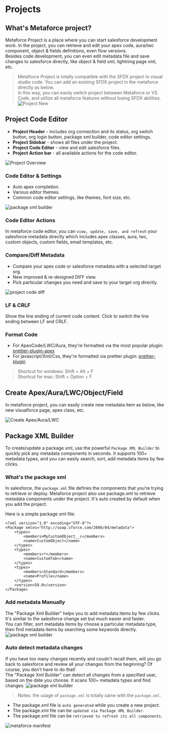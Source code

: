 # Projects

## What's Metaforce project?

Metaforce Project is a place where you can start salesforce development work. In the project, you can retrieve and edit your apex code, aura/lwc component, object & fields definitions, even flow versions.  
Besides code development, you can even edit metadata file and save changes to salesforce directly, like object & field xml, lightning page xml, etc.

> Metaforce Project is totally compatible with the SFDX project in visual studio code. You can add an existing SFDX project in the metaforce directly as below.  
> In this way, you can easily switch project between Metaforce or VS Code, and utilize all metaforce features without losing SFDX abilities.
> ![Project New](../coreFeatures/images/project-new.jpg)

## Project Code Editor

-   **Project Header** - includes org connection and its status, org switch button, org login button, package xml builder, code editor settings.
-   **Project Sidebar** - shows all files under the project.
-   **Project Code Editor** - view and edit salesforce files.
-   **Project Action bar** - all available actions for the code editor.

![Project Overview](../coreFeatures/images/project-code-editor-overview.jpg)

### Code Editor & Settings

-   Auto apex completion.
-   Various editor themes.
-   Common code editor settings, like themes, font size, etc.

![package xml builder](./images/project-code-editor-settings.gif)

### Code Editor Actions

In metaforce code editor, you can `view, update, save, and refresh` your salesforce metadata directly which includes apex classes, aura, lwc, custom objects, custom fields, email templates, etc.

### Compare/Diff Metadata

-   Compare your apex code or salesforce metadata with a selected target org.
-   New improved & re-designed DIFF view.
-   Pick particular changes you need and save to your target org directly.

![project code diff](./images/project-code-editor-diff.jpg)

### LF & CRLF

Show the line ending of current code content. Click to switch the line ending between LF and CRLF.

### Format Code

-   For ApexCode/LWC/Aura, they're formatted via the most popular plugin: [prettier-plugin-apex](https://github.com/dangmai/prettier-plugin-apex)
-   For javascript/Xml/Css, they're formatted via prettier plugin: [prettier-plugin](https://prettier.io/)

> Shortcut for windows: Shift + Alt + F  
> Shortcut for mac: Shift + Option + F

## Create Apex/Aura/LWC/Object/Field

In metaforce project, you can easily create new metadata item as below, like new visualforce page, apex class, etc.

![Create Apex/Aura/LWC](../coreFeatures/images/project-new-meta.jpg)

## Package XML Builder

To create/update a package xml, use the powerful `Package XML Builder` to quickly pick any metadata components in seconds. It supports 100+ metadata types, and you can easily search, sort, add metadata items by few clicks.

### What's the package xml

In salesforce, the `package.xml` file defines the components that you’re trying to retrieve or deploy. Metaforce project also use package.xml to retrieve metadata components under the project. It's auto created by default when you add the project.

Here is a simple package xml file:

    <?xml version="1.0" encoding="UTF-8"?>
    <Package xmlns="http://soap.sforce.com/2006/04/metadata">
        <types>
            <members>MyCustomObject__c</members>
            <name>CustomObject</name>
        </types>
        <types>
            <members>*</members>
            <name>CustomTab</name>
        </types>
        <types>
            <members>Standard</members>
            <name>Profile</name>
        </types>
        <version>58.0</version>
    </Package>

### Add metadata Manually

The "Package Xml Builder" helps you to add metadata items by few clicks. It's similar to the salesforce change set but much easier and faster.  
You can filter, sort metadata items by choose a particular metadata type, then find metadata items by searching some keywords directly.
![package xml builder](../coreFeatures/images/project-package-xml-builder-1.gif)

### Auto detect metadata changes

If you have too many changes recently and coudn't recall them, will you go back to salesforce and review all your changes from the beginning? Of course, you don't have to do that!  
The "Package Xml Builder" can detect all changes from a specified user, based on the date you choose. It scans 100+ metadata types and find changes.
![package xml builder](../coreFeatures/images/project-package-xml-builder-2.gif)

> Notes: the usage of `package.xml` is totally same with the `package.xml`.

-   The package.xml file is `auto generated` while you create a new project.
-   The package.xml file can be `updated via Package XML Builder`.
-   The package.xml file can be `retrieved to refresh its all components`.

![metaforce manifest](./images/project-packagexml.jpg)
